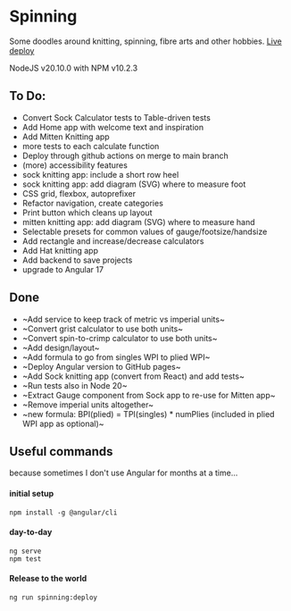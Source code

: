 # Spinning

Some doodles around knitting, spinning, fibre arts and other hobbies. [Live deploy](https://evelinev.github.io/spinning/)

NodeJS v20.10.0 with NPM v10.2.3

## To Do:

- Convert Sock Calculator tests to Table-driven tests
- Add Home app with welcome text and inspiration
- Add Mitten Knitting app
- more tests to each calculate function
- Deploy through github actions on merge to main branch
- (more) accessibility features
- sock knitting app: include a short row heel
- sock knitting app: add diagram (SVG) where to measure foot
- CSS grid, flexbox, autoprefixer
- Refactor navigation, create categories
- Print button which cleans up layout
- mitten knitting app: add diagram (SVG) where to measure hand
- Selectable presets for common values of gauge/footsize/handsize
- Add rectangle and increase/decrease calculators
- Add Hat knitting app
- Add backend to save projects
- upgrade to Angular 17

## Done

- ~Add service to keep track of metric vs imperial units~
- ~Convert grist calculator to use both units~
- ~Convert spin-to-crimp calculator to use both units~
- ~Add design/layout~
- ~Add formula to go from singles WPI to plied WPI~
- ~Deploy Angular version to GitHub pages~
- ~Add Sock knitting app (convert from React) and add tests~
- ~Run tests also in Node 20~
- ~Extract Gauge component from Sock app to re-use for Mitten app~
- ~Remove imperial units altogether~
- ~new formula: BPI(plied) = TPI(singles) \* numPlies (included in plied WPI app as optional)~

## Useful commands
because sometimes I don't use Angular for months at a time...

#### initial setup
```
npm install -g @angular/cli
```

#### day-to-day
```
ng serve
npm test
```

#### Release to the world
```
ng run spinning:deploy
```
